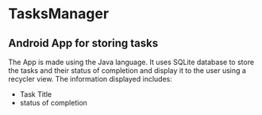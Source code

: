 # TasksManager
## Android App for storing tasks

The App is made using the Java language. It uses SQLite database to store the tasks and their status
of completion and display it to the user using a recycler view. The information displayed includes:
- Task Title
- status of completion
